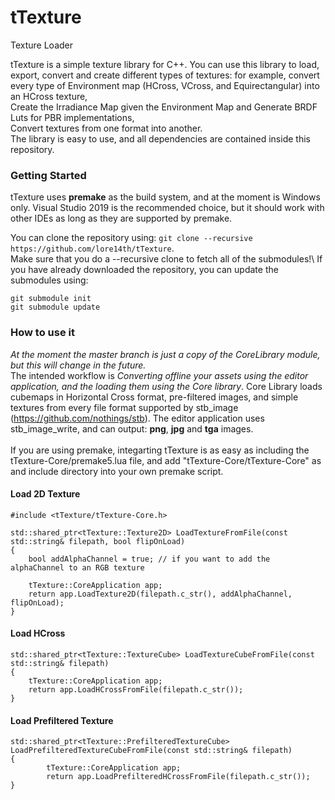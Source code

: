 # tTexture
Texture Loader

tTexture is a simple texture library for C++. You can use this library to load, export, convert and create different  types of textures:
for example, convert every type of Environment map (HCross, VCross, and Equirectangular) into an HCross texture,\
Create the Irradiance Map given the Environment Map and Generate BRDF Luts for PBR implementations,\
Convert textures from one format into another.\
The library is easy to use, and all dependencies are contained  inside this repository.

### Getting Started
tTexture uses __premake__ as the build system, and at the moment is Windows only. Visual Studio 2019 is the recommended  choice, but it should work with other IDEs as long as they are supported by premake.

You can clone the repository using:
```git clone --recursive https://github.com/lore14th/tTexture```.\
Make sure that you do a --recursive clone to fetch all of the submodules!\\
If you have already downloaded the repository, you can update the submodules using:
```
git submodule init
git submodule update
```

### How to use it
_At the moment the master branch is just a copy of the CoreLibrary module, but this will change in the future._\
The intended workflow is _Converting offline your assets using the editor application, and the loading them using the Core library_.
Core Library loads cubemaps in Horizontal Cross format, pre-filtered images, and simple textures from every file format supported by stb_image (https://github.com/nothings/stb).
The editor application uses stb_image_write, and can output: __png__, __jpg__ and __tga__ images.\
\
If you are using premake, integarting tTexture is as easy as including the tTexture-Core/premake5.lua file, and add "tTexture-Core/tTexture-Core" as and include directory into your own premake script.

#### Load 2D Texture
```cp
#include <tTexture/tTexture-Core.h>

std::shared_ptr<tTexture::Texture2D> LoadTextureFromFile(const std::string& filepath, bool flipOnLoad)
{
	bool addAlphaChannel = true; // if you want to add the alphaChannel to an RGB texture

	tTexture::CoreApplication app;
	return app.LoadTexture2D(filepath.c_str(), addAlphaChannel, flipOnLoad);
}
```
#### Load HCross
```cp
std::shared_ptr<tTexture::TextureCube> LoadTextureCubeFromFile(const std::string& filepath)	
{
	tTexture::CoreApplication app;
	return app.LoadHCrossFromFile(filepath.c_str());
}
```
#### Load Prefiltered Texture
```cp
std::shared_ptr<tTexture::PrefilteredTextureCube> LoadPrefilteredTextureCubeFromFile(const std::string& filepath)
{
		tTexture::CoreApplication app;
		return app.LoadPrefilteredHCrossFromFile(filepath.c_str());
}	
```

